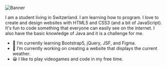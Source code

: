![Banner](https://user-images.githubusercontent.com/69577043/186969939-272e500e-1550-4403-9ed9-a674aad96f63.png)

I am a student living in Switzerland. I am learning how to program. I love to create and design websites with HTML5 and CSS3 (and a bit of JavaScript). It's fun to code something that everyone can easily see on the internet. I also have the basic knowledge of Java and it is a challenge for me.

- 🌱 I’m currently learning Bootstrap5, jQuery, JSF, and Figma.
- 🔭 I’m currently working on creating a website that displays the current weather.
- 😀 I like to play videogames and code in my free time.
